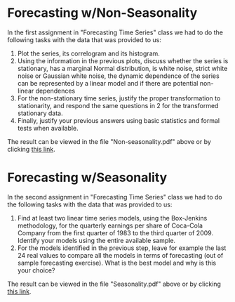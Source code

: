 # Forecasting w/Non-Seasonality
In the first assignment in "Forecasting Time Series" class we had to do the following tasks with the data that was provided to us:
1.	Plot the series, its correlogram and its histogram.
2.	Using the information in the previous plots, discuss whether the series is stationary, has a marginal Normal distribution, is white noise, strict white noise or Gaussian white noise, the dynamic dependence of the series can be represented by a linear model and if there are potential non-linear dependences
3.	For the non-stationary time series, justify the proper transformation to stationarity, and respond the same questions in 2 for the transformed stationary data.
4.	Finally, justify your previous answers using basic statistics and formal tests when available.

The result can be viewed in the file "Non-seasonality.pdf" above or by clicking [this link](https://github.com/Jonashellevang/IE_MBD_2020/blob/master/Forecasting%20Time%20Series/Non-seasonality.pdf).

# Forecasting w/Seasonality
In the second assignment in "Forecasting Time Series" class we had to do the following tasks with the data that was provided to us:
1.	Find at least two linear time series models, using the Box-Jenkins methodology, for the quarterly earnings per share of Coca-Cola Company from the first quarter of 1983 to the third quarter of 2009. Identify your models using the entire available sample.
2.	For the models identified in the previous step, leave for example the last 24 real values to compare all the models in terms of forecasting (out of sample forecasting exercise). What is the best model and why is this your choice?

The result can be viewed in the file "Seasonality.pdf" above or by clicking [this link](https://github.com/Jonashellevang/IE_MBD_2020/blob/master/Forecasting%20Time%20Series/Seasonality.pdf).
